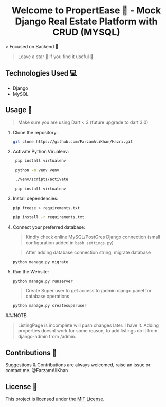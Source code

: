 <h1 align="center">Welcome to PropertEase 👋 - Mock Django Real Estate Platform with CRUD (MYSQL) </h1>
> Focused on Backend 🙂

> Leave a star 🌟 if you find it useful 🙂

## Technologies Used 💻

- Django 
- MySQL

## Usage 🚀

> Make sure you are using Dart < 3 (future upgrade to dart 3.0)

1. Clone the repository:

   ```bash
   git clone https://github.com/FarzamAliKhan/Hazri.git
   ```

2. Activate Python Virualenv:
   ```bash
    pip install virtualenv
   ```
   ```bash
    python -m venv venv
   ```
   ```bash
    ./venv/scripts/activate
   ```
   ```bash
    pip install virtualenv
   ```

2. Install dependencies:

   ```bash
   pip freeze > requirements.txt
   ```

    ```bash
   pip install -r requirements.txt
   ```
    
4. Connect your preferred database:

   > Kindly check online MySQL/PostGres Django connection (small configuration added in ```bash settings.py```)
   
   > After adding database connection string, migrate database
   ```bash
   python manage.py migrate 
   ```    

5. Run the Website:

   ```bash
   python manage.py runserver
   ```

   > Create Super user to get access to /admin django panel for database operations
   ```bash
   python manage.py createsuperuser 
   ```

###NOTE: 
 > ListingPage is incomplete will push changes later. I have it.
 > Adding properties doesnt work for some reason, to add listings do it from django-admin from /admin.


## Contributions 🤝

Suggestions & Contributions are always welcomed, raise an issue or contact me. @FarzamAliKhan

## License 📒

This project is licensed under the [MIT License](LICENSE).
